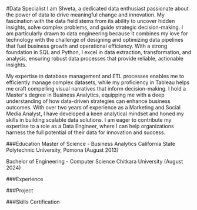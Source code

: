 #Data Specialist 
I am Shveta, a dedicated data enthusiast passionate about the power of data to drive meaningful change and innovation. My fascination with the data field stems from its ability to uncover hidden insights, solve complex problems, and guide strategic decision-making. I am particularly drawn to data engineering because it combines my love for technology with the challenge of designing and optimizing data pipelines that fuel business growth and operational efficiency. With a strong foundation in SQL and Python, I excel in data extraction, transformation, and analysis, ensuring robust data processes that provide reliable, actionable insights.

My expertise in database management and ETL processes enables me to efficiently manage complex datasets, while my proficiency in Tableau helps me craft compelling visual narratives that inform decision-making. I hold a Master's degree in Business Analytics, equipping me with a deep understanding of how data-driven strategies can enhance business outcomes. With over two years of experience as a Marketing and Social Media Analyst, I have developed a keen analytical mindset and honed my skills in building scalable data solutions. I am eager to contribute my expertise to a role as a Data Engineer, where I can help organizations harness the full potential of their data for innovation and success.

###Education
Master of Science - Business Analytics   California State Polytechnic University, Pomona (August 2013)

Bachelor of Engineering - Computer Science  Chitkara University (August 2024)
                                                                             

###Experience

###Project

###Skills Certification
